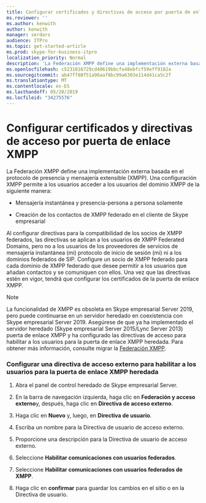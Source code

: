 ```yaml
---
title: Configurar certificados y directivas de acceso por puerta de enlace XMPP
ms.reviewer: ''
ms.author: kenwith
author: kenwith
manager: serdars
audience: ITPro
ms.topic: get-started-article
ms.prod: skype-for-business-itpro
localization_priority: Normal
description: 'La Federación XMPP define una implementación externa basada en el protocolo de presencia y mensajería extensible (XMPP). Una configuración XMPP permite a los usuarios acceder a los usuarios del dominio XMPP de la siguiente manera:'
ms.openlocfilehash: c5231016729cd40619bbcfe48ebfcf59eff9182a
ms.sourcegitcommit: ab47ff88f51a96aaf8bc99a6303e114d41ca5c2f
ms.translationtype: MT
ms.contentlocale: es-ES
ms.lasthandoff: 05/20/2019
ms.locfileid: "34275576"
---
```

# <a name="configure-xmpp-gateway-access-policies-and-certificates"></a>Configurar certificados y directivas de acceso por puerta de enlace XMPP

La Federación XMPP define una implementación externa basada en el protocolo de presencia y mensajería extensible (XMPP). Una configuración XMPP permite a los usuarios acceder a los usuarios del dominio XMPP de la siguiente manera:
  
- Mensajería instantánea y presencia-persona a persona solamente
    
- Creación de los contactos de XMPP federado en el cliente de Skype empresarial
    
Al configurar directivas para la compatibilidad de los socios de XMPP federados, las directivas se aplican a los usuarios de XMPP Federated Domains, pero no a los usuarios de los proveedores de servicios de mensajería instantánea (mi) protocolo de inicio de sesión (mi) ni a los dominios federados de SIP. Configure un socio de XMPP federado para cada dominio de XMPP federado que desee permitir a los usuarios que añadan contactos y se comuniquen con ellos. Una vez que las directivas estén en vigor, tendrá que configurar los certificados de la puerta de enlace XMPP. 
  
> [!NOTE]
> La funcionalidad de XMPP es obsoleta en Skype empresarial Server 2019, pero puede continuarse en un servidor heredado en coexistencia con Skype empresarial Server 2019. Asegúrese de que ya ha implementado el servidor heredado (Skype empresarial Server 2015/Lync Server 2013) puerta de enlace XMPP y ha configurado las directivas de acceso para habilitar a los usuarios para la puerta de enlace XMPP heredada. Para obtener más información, consulte migrar la [Federación XMPP](migrating-xmpp-federation.md). 
  
### <a name="configure-an-external-access-policy-to-enable-users-for-legacy-xmpp-gateway"></a>Configurar una directiva de acceso externo para habilitar a los usuarios para la puerta de enlace XMPP heredada

1. Abra el panel de control heredado de Skype empresarial Server.
    
2. En la barra de navegación izquierda, haga clic en **Federación y acceso externo**y, después, haga clic en **Directiva de acceso externo**.
    
3. Haga clic en **Nuevo** y, luego, en **Directiva de usuario**.
    
4. Escriba un nombre para la Directiva de usuario de acceso externo.
    
5. Proporcione una descripción para la Directiva de usuario de acceso externo.
    
6. Seleccione **Habilitar comunicaciones con usuarios federados**.
    
7. Seleccione **Habilitar comunicaciones con usuarios federados de XMPP**.
    
8. Haga clic en **confirmar** para guardar los cambios en el sitio o en la Directiva de usuario. 
    


